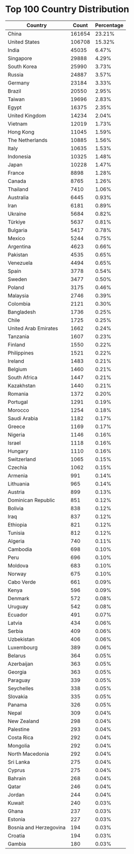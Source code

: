 # Top 100 Country Distribution
| Country | Count | Percentage |
|----|----|----|
| China | 161654 | 23.21% |
| United States | 106708 | 15.32% |
| India | 45035 | 6.47% |
| Singapore | 29888 | 4.29% |
| South Korea | 25990 | 3.73% |
| Russia | 24887 | 3.57% |
| Germany | 23184 | 3.33% |
| Brazil | 20550 | 2.95% |
| Taiwan | 19696 | 2.83% |
| Egypt | 16375 | 2.35% |
| United Kingdom | 14234 | 2.04% |
| Vietnam | 12019 | 1.73% |
| Hong Kong | 11045 | 1.59% |
| The Netherlands | 10885 | 1.56% |
| Italy | 10635 | 1.53% |
| Indonesia | 10325 | 1.48% |
| Japan | 10228 | 1.47% |
| France | 8898 | 1.28% |
| Canada | 8765 | 1.26% |
| Thailand | 7410 | 1.06% |
| Australia | 6445 | 0.93% |
| Iran | 6181 | 0.89% |
| Ukraine | 5684 | 0.82% |
| Türkiye | 5637 | 0.81% |
| Bulgaria | 5417 | 0.78% |
| Mexico | 5244 | 0.75% |
| Argentina | 4623 | 0.66% |
| Pakistan | 4535 | 0.65% |
| Venezuela | 4494 | 0.65% |
| Spain | 3778 | 0.54% |
| Sweden | 3477 | 0.50% |
| Poland | 3175 | 0.46% |
| Malaysia | 2746 | 0.39% |
| Colombia | 2121 | 0.30% |
| Bangladesh | 1736 | 0.25% |
| Chile | 1725 | 0.25% |
| United Arab Emirates | 1662 | 0.24% |
| Tanzania | 1607 | 0.23% |
| Finland | 1550 | 0.22% |
| Philippines | 1521 | 0.22% |
| Ireland | 1483 | 0.21% |
| Belgium | 1460 | 0.21% |
| South Africa | 1447 | 0.21% |
| Kazakhstan | 1440 | 0.21% |
| Romania | 1372 | 0.20% |
| Portugal | 1291 | 0.19% |
| Morocco | 1254 | 0.18% |
| Saudi Arabia | 1182 | 0.17% |
| Greece | 1169 | 0.17% |
| Nigeria | 1146 | 0.16% |
| Israel | 1118 | 0.16% |
| Hungary | 1110 | 0.16% |
| Switzerland | 1065 | 0.15% |
| Czechia | 1062 | 0.15% |
| Armenia | 991 | 0.14% |
| Lithuania | 965 | 0.14% |
| Austria | 899 | 0.13% |
| Dominican Republic | 851 | 0.12% |
| Bolivia | 838 | 0.12% |
| Iraq | 837 | 0.12% |
| Ethiopia | 821 | 0.12% |
| Tunisia | 812 | 0.12% |
| Algeria | 740 | 0.11% |
| Cambodia | 698 | 0.10% |
| Peru | 696 | 0.10% |
| Moldova | 683 | 0.10% |
| Norway | 675 | 0.10% |
| Cabo Verde | 661 | 0.09% |
| Kenya | 596 | 0.09% |
| Denmark | 572 | 0.08% |
| Uruguay | 542 | 0.08% |
| Ecuador | 491 | 0.07% |
| Latvia | 434 | 0.06% |
| Serbia | 409 | 0.06% |
| Uzbekistan | 406 | 0.06% |
| Luxembourg | 389 | 0.06% |
| Belarus | 364 | 0.05% |
| Azerbaijan | 363 | 0.05% |
| Georgia | 363 | 0.05% |
| Paraguay | 339 | 0.05% |
| Seychelles | 338 | 0.05% |
| Slovakia | 335 | 0.05% |
| Panama | 326 | 0.05% |
| Nepal | 309 | 0.04% |
| New Zealand | 298 | 0.04% |
| Palestine | 293 | 0.04% |
| Costa Rica | 292 | 0.04% |
| Mongolia | 292 | 0.04% |
| North Macedonia | 292 | 0.04% |
| Sri Lanka | 275 | 0.04% |
| Cyprus | 275 | 0.04% |
| Bahrain | 268 | 0.04% |
| Qatar | 246 | 0.04% |
| Jordan | 244 | 0.04% |
| Kuwait | 240 | 0.03% |
| Ghana | 237 | 0.03% |
| Estonia | 227 | 0.03% |
| Bosnia and Herzegovina | 194 | 0.03% |
| Croatia | 194 | 0.03% |
| Gambia | 180 | 0.03% |

